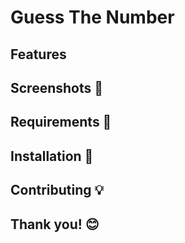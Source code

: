 # Guess The Number

## Features

## Screenshots 📸

## Requirements 🔧

## Installation 🔌

## Contributing 💡

## Thank you! 😊
